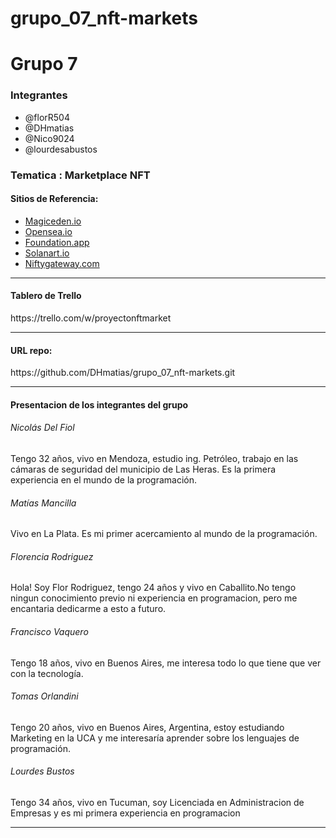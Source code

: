 # grupo_07_nft-markets

<h1>Grupo 7</h1>
<h3>Integrantes</h3>
<ul>
  <li>@florR504</li>
  <li>@DHmatias</li>
  <li>@Nico9024</li>
  <li>@lourdesabustos</li>
</ul>

<h3>Tematica : Marketplace NFT</h3>

<h4>Sitios de Referencia:</h4>
<ul>
  <li><a href="https://magiceden.io/" target="_blank">Magiceden.io</a></li>
  <li><a href="https://opensea.io/" target="_blank">Opensea.io</a></li>
  <li><a href="https://foundation.app/" target="_blank">Foundation.app</a></li>
  <li><a href="https://solanart.io/" target="_blank">Solanart.io</a></li>
  <li><a href="https://Niftygateway.com" target="_blank">Niftygateway.com</a></li>
  
</ul>

<hr>

<h4> Tablero de Trello </h4>
https://trello.com/w/proyectonftmarket
<hr>

<h4> URL repo: </h4>
https://github.com/DHmatias/grupo_07_nft-markets.git

<hr>

<h4>Presentacion de los integrantes del grupo</4>

<h6>Nicolás Del Fiol</h6>
 
 Tengo 32 años, vivo en Mendoza, estudio ing. Petróleo, trabajo en las cámaras de seguridad del municipio de Las Heras. Es la primera experiencia en el mundo de la programación.

<h6>Matías Mancilla</h6>

Vivo en La Plata. Es  mi primer acercamiento al mundo de la programación.

<h6>Florencia Rodriguez</h6>

Hola! Soy Flor Rodriguez, tengo 24 años y vivo en Caballito.No tengo ningun conocimiento previo ni experiencia en programacion, pero me encantaria dedicarme a esto a futuro.

<h6>Francisco Vaquero</h6>

 Tengo 18 años, vivo en Buenos Aires, me interesa todo lo que tiene que ver con la tecnología.

<h6>Tomas Orlandini</h6>

Tengo 20 años, vivo en Buenos Aires, Argentina, estoy estudiando Marketing en la UCA y me interesaría aprender sobre los lenguajes de programación.

<h6>Lourdes Bustos</h6>

Tengo 34 años, vivo en Tucuman, soy Licenciada en Administracion de Empresas y es mi primera experiencia en programacion

<hr>

